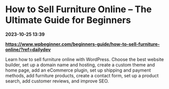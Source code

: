 # How to Sell Furniture Online – The Ultimate Guide for Beginners

**2023-10-25 13:39**

**https://www.wpbeginner.com/beginners-guide/how-to-sell-furniture-online/?ref=dailydev**

Learn how to sell furniture online with WordPress. Choose the best website builder, set up a domain name and hosting, create a custom theme and home page, add an eCommerce plugin, set up shipping and payment methods, add furniture products, create a contact form, set up a product search, add customer reviews, and improve SEO.